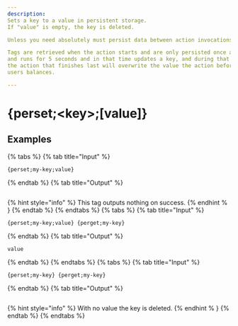 ```yaml
---
description: 
Sets a key to a value in persistent storage. 
If "value" is empty, the key is deleted.

Unless you need absolutely must persist data between action invocations, you should use {set} and {get}.

Tags are retrieved when the action starts and are only persisted once an action finishes executing. That means that if you have an action that triggers
and runs for 5 seconds and in that time updates a key, and during that time the same action triggers again and writes to the same key as the previous action, 
the action that finishes last will overwrite the value the action before it set. This can have serious effects with things like an economy action that writes to
users balances.

---
```

# {perset;&lt;key>;[value]}
## Examples
{% tabs %}
{% tab title="Input" %}
```text
{perset;my-key;value}
```
{% endtab %}
{% tab title="Output" %}
```text

```
{% hint style="info" %}
This tag outputs nothing on success.
{% endhint % }
{% endtab %}
{% endtabs %}
{% tabs %}
{% tab title="Input" %}
```text
{perset;my-key;value} {perget;my-key}
```
{% endtab %}
{% tab title="Output" %}
```text
value
```
{% endtab %}
{% endtabs %}
{% tabs %}
{% tab title="Input" %}
```text
{perset;my-key} {perget;my-key}
```
{% endtab %}
{% tab title="Output" %}
```text

```
{% hint style="info" %}
With no value the key is deleted.
{% endhint % }
{% endtab %}
{% endtabs %}